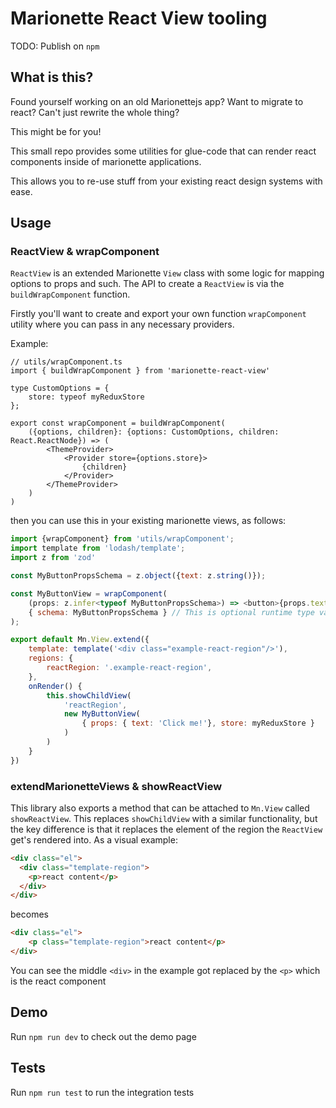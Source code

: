 # Marionette React View tooling

TODO: Publish on `npm`

## What is this?

Found yourself working on an old Marionettejs app? Want to migrate to react? Can't just rewrite the whole thing?

This might be for you!

This small repo provides some utilities for glue-code that can render react components inside of marionette applications.

This allows you to re-use stuff from your existing react design systems with ease.

## Usage

### ReactView & wrapComponent

`ReactView` is an extended Marionette `View` class with some logic for mapping options to props and such.
The API to create a `ReactView` is via the `buildWrapComponent` function.

Firstly you'll want to create and export your own function `wrapComponent` utility where you can pass in any necessary providers.

Example:
```tsx
// utils/wrapComponent.ts
import { buildWrapComponent } from 'marionette-react-view'

type CustomOptions = {
    store: typeof myReduxStore
};

export const wrapComponent = buildWrapComponent(
    ({options, children}: {options: CustomOptions, children: React.ReactNode}) => (
        <ThemeProvider>
            <Provider store={options.store}>
                {children}
            </Provider>
        </ThemeProvider>
    )
)
```

then you can use this in your existing marionette views, as follows:

```js
import {wrapComponent} from 'utils/wrapComponent';
import template from 'lodash/template';
import z from 'zod'

const MyButtonPropsSchema = z.object({text: z.string()});

const MyButtonView = wrapComponent(
    (props: z.infer<typeof MyButtonPropsSchema>) => <button>{props.text}</button>, 
    { schema: MyButtonPropsSchema } // This is optional runtime type validation
);

export default Mn.View.extend({
    template: template('<div class="example-react-region"/>'),
    regions: {
        reactRegion: '.example-react-region',
    },
    onRender() {
        this.showChildView(
            'reactRegion', 
            new MyButtonView(
                { props: { text: 'Click me!'}, store: myReduxStore }
            )
        )
    }
})
```


### extendMarionetteViews & showReactView

This library also exports a method that can be attached to `Mn.View` called `showReactView`.
This replaces `showChildView` with a similar functionality, but the key difference is that it replaces
the element of the region the `ReactView` get's rendered into. As a visual example:

```html
<div class="el">
  <div class="template-region">
    <p>react content</p>
  </div>
</div>
```

becomes

```html
<div class="el">
    <p class="template-region">react content</p>
</div>
```

You can see the middle `<div>` in the example got replaced by the `<p>` which is the react component

## Demo

Run `npm run dev` to check out the demo page

## Tests

Run `npm run test` to run the integration tests

